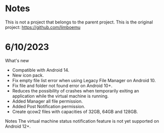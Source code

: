 # Notes
This is not a project that belongs to the parent project. This is the original project: https://github.com/limboemu

# 6/10/2023

What's new
- Compatible with Android 14.
- New icon pack.
- Fix empty file list error when using Legacy File Manager on Android 10.
- Fix file and folder not found error on Android 10+.
- Reduces the possibility of crashes when temporarily exiting an application while the virtual machine is running.
- Added Manager all file permission.
- Added Post Notification permission.
- Create qcow2 files with capacities of 32GB, 64GB and 128GB.

Notes
The virtual machine status notification feature is not yet supported on Android 12+.

